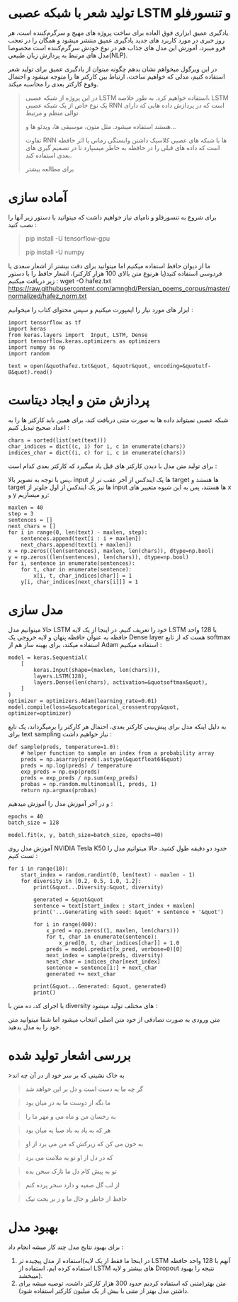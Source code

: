 # تولید شعر با شبکه عصبی LSTM و تنسورفلو

یادگیری عمیق ابزاری فوق العاده برای ساخت پروژه های مهیج و سرگرم‌کننده است، هر روز خبری در مورد کاربرد های جدید یادگیری عمیق منتشر میشود و همگان را در تعجب فرو میبرد، آموزش این مدل های جذاب هم در نوع خودش سرگرم‌کننده است مخصوصا مدل های مرتبط به پردازش زبان طبیعی(NLP).


در این ویرگول میخواهم نشان بدهم چگونه میتوان از یادگیری عمیق برای تولید شعر استفاده کنیم، مدلی که خواهیم ساخت، ارتباط بین کارکتر ها را متوجه میشود و احتمال وقوع کارکتر بعدی را محاسبه میکند.

>در این پروژه از شبکه عصبی LSTM استفاده خواهیم کرد. به طور خلاصه، LSTM یک نوع خاص از یک شبکه عصبی RNN است که در پردازش داده هایی که دارای توالی منظم و مرتبط 
>
>هستند استفاده میشود. مثل متون، موسیقی ها، ویدئو ها و...
>
>تفاوت RNN ها با شبکه های عصبی کلاسیک داشتن وابستگی زمانی یا اثر حافظه است که داده های قبلی را در حافظه به خاطر میسپارد تا در تصمیم گیری های بعدی استفاده کند.
>
>برای مطالعه بیشتر
<h1>آماده سازی</h1>
برای شروع به تنسورفلو و نامپای نیاز خواهیم داشت که میتوانید با دستور زیر آنها را نصب کنید :

>pip install -U tensorflow-gpu
>
>pip install -U numpy

ما از دیوان حافظ استفاده میکنیم اما میتوانید برای دقت بیشتر از اشعار سعدی یا فردوسی استفاده کنید(یا هرنوع متن بالای 100 هزار کارکتر)، اشعار حافظ را با دستور زیر دریافت میکنیم :
  wget -O hafez.txt https://raw.githubusercontent.com/amnghd/Persian_poems_corpus/master/normalized/hafez_norm.txt

ابزار های مورد نیاز را ایمپورت میکنیم و سپس محتوای کتاب را میخوانیم :

    import tensorflow as tf
    import keras
    from keras.layers import  Input, LSTM, Dense
    import tensorflow.keras.optimizers as optimizers
    import numpy as np
    import random
    
    text = open(&quothafez.txt&quot, &quotr&quot, encoding=&quotutf-8&quot).read()

<h1>پردازش متن و ایجاد دیتاست</h1>

شبکه عصبی نمیتواند داده ها به صورت متنی دریافت کند، برای همین باید کارکتر ها را به اعداد صحیح تبدیل کنیم :

    chars = sorted(list(set(text)))
    char_indices = dict((c, i) for i, c in enumerate(chars))
    indices_char = dict((i, c) for i, c in enumerate(chars))
برای تولید متن مدل با دیدن کارکتر های قبل یاد میگیرد که کارکتر بعدی کدام است :

پس با توجه به تصویر بالا، input ها یک ایندکس از آخر عقب تر از target ها هستند و target ها نیز یک ایندکس از اول جلوتر از input ها هستند، پس به این شیوه متغییر های x و y رو میسازیم:

    maxlen = 40
    step = 3
    sentences = []
    next_chars = []
    for i in range(0, len(text) - maxlen, step):
        sentences.append(text[i : i + maxlen])
        next_chars.append(text[i + maxlen])
    x = np.zeros((len(sentences), maxlen, len(chars)), dtype=np.bool)
    y = np.zeros((len(sentences), len(chars)), dtype=np.bool)
    for i, sentence in enumerate(sentences):
        for t, char in enumerate(sentence):
            x[i, t, char_indices[char]] = 1
        y[i, char_indices[next_chars[i]]] = 1
<h1>مدل سازی</h1>
حالا میتوانیم مدل LSTM خود را تعریف کنیم. در اینجا از یک لایه LSTM با 128 واحد حافظه به عنوان حافظه پنهان و لایه خروجی یک Dense layer هست که از تابع softmax استفاده میکند، برای بهینه ساز هم از Adam استفاده میکنیم :

    model = keras.Sequential(
        [
            keras.Input(shape=(maxlen, len(chars))),
            layers.LSTM(128),
            layers.Dense(len(chars), activation=&quotsoftmax&quot),
        ]
    )
    optimizer = optimizers.Adam(learning_rate=0.01)
    model.compile(loss=&quotcategorical_crossentropy&quot, optimizer=optimizer)
به دلیل اینکه مدل برای پیش‌بینی کارکتر بعدی، احتمال هر کارکتر را برمیگرداند، یک تابع برای text sampling نیاز خواهیم داشت :

    def sample(preds, temperature=1.0):
        # helper function to sample an index from a probability array
        preds = np.asarray(preds).astype(&quotfloat64&quot)
        preds = np.log(preds) / temperature
        exp_preds = np.exp(preds)
        preds = exp_preds / np.sum(exp_preds)
        probas = np.random.multinomial(1, preds, 1)
        return np.argmax(probas)
و در آخر آموزش مدل را آموزش میدهیم :

    epochs = 40
    batch_size = 128
    
    model.fit(x, y, batch_size=batch_size, epochs=40)
آموزش مدل روی NVIDIA Tesla K50 حدود دو دقیقه طول کشید. حالا میتوانیم مدل را تست کنیم :

    for i in range(10):
        start_index = random.randint(0, len(text) - maxlen - 1)
        for diversity in [0.2, 0.5, 1.0, 1.2]:
            print(&quot...Diversity:&quot, diversity)
    
            generated = &quot&quot
            sentence = text[start_index : start_index + maxlen]
            print('...Generating with seed: &quot' + sentence + '&quot')
    
            for i in range(400):
                x_pred = np.zeros((1, maxlen, len(chars)))
                for t, char in enumerate(sentence):
                    x_pred[0, t, char_indices[char]] = 1.0
                preds = model.predict(x_pred, verbose=0)[0]
                next_index = sample(preds, diversity)
                next_char = indices_char[next_index]
                sentence = sentence[1:] + next_char
                generated += next_char
    
            print(&quot...Generated: &quot, generated)
            print()
با اجرای کد، ده متن با diversity های مختلف تولید میشود :

متن ورودی به صورت تصادفی از خود متن اصلی انتخاب میشود اما شما میتوانید متن خود را به مدل بدهید.

<h1>بررسی اشعار تولید شده</h1>
>به خاک نشینی که بر سر خود از در آن چه اند

>گر چه ما به دست است و دل بر این خواهد شد


>ما نگه از دوست ما به در میان بود

>به رخسان من و ماه می و مهر ما را


>هر که به یاد به باد صبا به میان بود

>به خون می کن که زیرکش که من می برد از او


>که در دل از او تو به ملامت می برد

>تو به پیش کام دل ما نازک سخن بده


>از لب گل صفیه و دارد سحر پرده کنم

>حافظ ار خاطر و خال ما و ز بر بخت نیک

<h1>بهبود مدل</h1>
برای بهبود نتایج مدل چند کار میشه انجام داد :

1. استفاده از مدل پیچیده تر(در اینجا ما فقط از یک لایه LSTM آنهم با 128 واحد حافظه استفاده کرده ایم، استفاده از LSTM های بیشتر و لایه Dropout نتیجه را بهبود میبخشد).
2. متن بهتر(متنی که استفاده کردیم حدود 300 هزار کارکتر داشت، توصیه میشه برای داشتن مدل بهتر از متنی با بیش از یک میلیون کارکتر استفاده شود).

